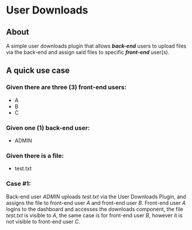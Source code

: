 # User Downloads
## About
A simple user downloads plugin that allows **_back-end_** users to upload files via the back-end and assign said files to specific **_front-end_** user(s).

## A quick use case
### Given there are three (3) front-end users:
- A
- B
- C

### Given one (1) back-end user:
- ADMIN

### Given there is a file:
- test.txt

### Case #1:
Back-end user *ADMIN* uploads *test.txt* via the User Downloads Plugin, and assigns the file to front-end user *A* and front-end user *B*. Front-end user *A* logins to the dashboard and accesses the downloads component, the file *test.txt* is visible to *A*, the same case is for front-end user *B*, however it is not visible to front-end user *C*.